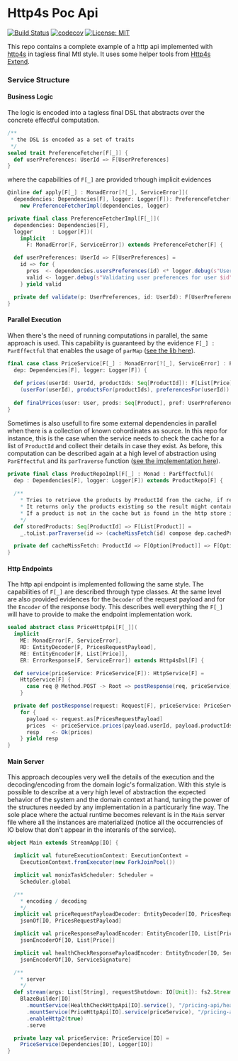 # Http4s Poc Api
[![Build Status](https://travis-ci.org/barambani/http4s-poc-api.svg?branch=master)](https://travis-ci.org/barambani/http4s-poc-api)
[![codecov](https://codecov.io/gh/barambani/http4s-poc-api/branch/master/graph/badge.svg)](https://codecov.io/gh/barambani/http4s-poc-api)
[![License: MIT](https://img.shields.io/badge/License-MIT-yellow.svg)](https://github.com/barambani/http4s-poc-api/blob/master/LICENSE)

This repo contains a complete example of a http api implemented with [http4s](http://http4s.org/) in tagless final Mtl style. It uses some helper tools from [Http4s Extend](https://github.com/barambani/http4s-extend).

### Service Structure

#### Business Logic
The logic is encoded into a tagless final DSL that abstracts over the concrete effectful computation.

```scala
/**
 * the DSL is encoded as a set of traits
 */
sealed trait PreferenceFetcher[F[_]] {
  def userPreferences: UserId => F[UserPreferences]
}
```
where the capabilities of `F[_]` are provided trhough implicit evidences
```scala
@inline def apply[F[_] : MonadError[?[_], ServiceError]](
  dependencies: Dependencies[F], logger: Logger[F]): PreferenceFetcher[F] =
    new PreferenceFetcherImpl(dependencies, logger)

private final class PreferenceFetcherImpl[F[_]](
  dependencies: Dependencies[F],
  logger      : Logger[F])(
    implicit
      F: MonadError[F, ServiceError]) extends PreferenceFetcher[F] {

  def userPreferences: UserId => F[UserPreferences] =
    id => for {
      pres  <- dependencies.usersPreferences(id) <* logger.debug(s"User preferences for $id collected successfully")
      valid <- logger.debug(s"Validating user preferences for user $id") *> validate(pres, id) <* logger.debug(s"User preferences for $id validated")
    } yield valid

  private def validate(p: UserPreferences, id: UserId): F[UserPreferences] = [...]
}
```

#### Parallel Execution
When there's the need of running computations in parallel, the same approach is used. This capability is guaranteed by the evidence `F[_] : ParEffectful` that enables the usage of `parMap` ([see the lib here](https://github.com/barambani/http4s-extend/blob/master/src/main/scala/http4s/extend/ParEffectful.scala)).
```scala
final case class PriceService[F[_] : MonadError[?[_], ServiceError] : ParEffectful](
  dep: Dependencies[F], logger: Logger[F]) {
  
  def prices(userId: UserId, productIds: Seq[ProductId]): F[List[Price]] =
    (userFor(userId), productsFor(productIds), preferencesFor(userId)).parMap(finalPrices).flatten
    
  def finalPrices(user: User, prods: Seq[Product], pref: UserPreferences): F[List[Price]] = [...]
}
```
Sometimes is also usefull to fire some external dependencies in parallel when there is a collection of known cohordinates as source. In this repo for instance, this is the case when the service needs to check the cache for a list of `ProductId` and collect their details in case they exist. As before, this computation can be described again at a high level of abstraction using `ParEffectful` and its `parTraverse` function ([see the implementation here](https://github.com/barambani/http4s-extend/blob/master/src/main/scala/http4s/extend/ParEffectful.scala#L62)).
```scala
private final class ProductRepoImpl[F[_] : Monad : ParEffectful](
  dep : Dependencies[F], logger: Logger[F]) extends ProductRepo[F] {
  
  /**
    * Tries to retrieve the products by ProductId from the cache, if results in a miss it tries on the http store.
    * It returns only the products existing so the result might contain less elements than the input list.
    * If a product is not in the cache but is found in the http store it will be added to the cache
    */
  def storedProducts: Seq[ProductId] => F[List[Product]] =
    _.toList.parTraverse(id => (cacheMissFetch(id) compose dep.cachedProduct)(id)) map (_.flatten)

  private def cacheMissFetch: ProductId => F[Option[Product]] => F[Option[Product]] = [...]
}
```

#### Http Endpoints
The http api endpoint is implemented following the same style. The capabilities of `F[_]` are described through type classes. At the same level are also provided evidences for the `Decoder` of the request payload and for the `Encoder` of the response body. This describes well everything the `F[_]` will have to provide to make the endpoint implementation work.
```scala
sealed abstract class PriceHttpApi[F[_]](
  implicit
    ME: MonadError[F, ServiceError],
    RD: EntityDecoder[F, PricesRequestPayload],
    RE: EntityEncoder[F, List[Price]],
    ER: ErrorResponse[F, ServiceError]) extends Http4sDsl[F] {

  def service(priceService: PriceService[F]): HttpService[F] =
    HttpService[F] {
      case req @ Method.POST -> Root => postResponse(req, priceService) handleErrorWith ER.responseFor
    }

  private def postResponse(request: Request[F], priceService: PriceService[F]): F[Response[F]] =
    for {
      payload <- request.as[PricesRequestPayload]
      prices  <- priceService.prices(payload.userId, payload.productIds)
      resp    <- Ok(prices)
    } yield resp
}
```

#### Main Server
This approach decouples very well the details of the execution and the decoding/encoding from the domain logic's formalization. With this style is possible to describe at a very high level of abstraction the expected behavior of the system and the domain context at hand, tuning the power of the structures needed by any implementation in a particurarly fine way. The sole place where the actual runtime becomes relevant is in the `Main` server file where all the instances are materialized (notice all the occurrencies of IO below that don't appear in the interanls of the service).
```scala
object Main extends StreamApp[IO] {

  implicit val futureExecutionContext: ExecutionContext =
    ExecutionContext.fromExecutor(new ForkJoinPool())

  implicit val monixTaskScheduler: Scheduler =
    Scheduler.global

  /**
    * encoding / decoding
    */
  implicit val priceRequestPayloadDecoder: EntityDecoder[IO, PricesRequestPayload] =
    jsonOf[IO, PricesRequestPayload]

  implicit val priceResponsePayloadEncoder: EntityEncoder[IO, List[Price]] =
    jsonEncoderOf[IO, List[Price]]

  implicit val healthCheckResponsePayloadEncoder: EntityEncoder[IO, ServiceSignature] =
    jsonEncoderOf[IO, ServiceSignature]

  /**
    * server
    */
  def stream(args: List[String], requestShutdown: IO[Unit]): fs2.Stream[IO, StreamApp.ExitCode] =
    BlazeBuilder[IO]
      .mountService(HealthCheckHttpApi[IO].service(), "/pricing-api/health-check")
      .mountService(PriceHttpApi[IO].service(priceService), "/pricing-api/prices")
      .enableHttp2(true)
      .serve

  private lazy val priceService: PriceService[IO] =
    PriceService(Dependencies[IO], Logger[IO])
}
```

